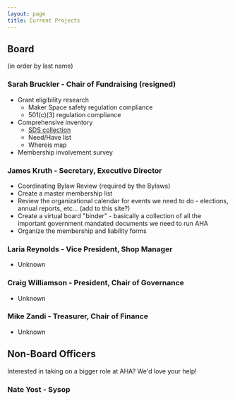 ```yaml
---
layout: page
title: Current Projects
---
```


## Board

(in order by last name)

### Sarah Bruckler - Chair of Fundraising (resigned)

* Grant eligibility research
  * Maker Space safety regulation compliance
  * 501(c)(3) regulation compliance
* Comprehensive inventory
  * [SDS collection](https://www.osha.gov/Publications/OSHA3514.html)
  * Need/Have list
  * Whereis map
* Membership involvement survey

### James Kruth - Secretary, Executive Director

* Coordinating Bylaw Review (required by the Bylaws)
* Create a master membership list
* Review the organizational calendar for events we need to do - elections, annual reports, etc... (add to this site?)
* Create a virtual board "binder" - basically a collection of all the important government mandated documents we need to run AHA
* Organize the membership and liability forms

### Laria Reynolds - Vice President, Shop Manager

* Unknown

### Craig Williamson - President, Chair of Governance

* Unknown

### Mike Zandi - Treasurer, Chair of Finance

* Unknown

## Non-Board Officers

Interested in taking on a bigger role at AHA? We'd love your help!

### Nate Yost - Sysop
